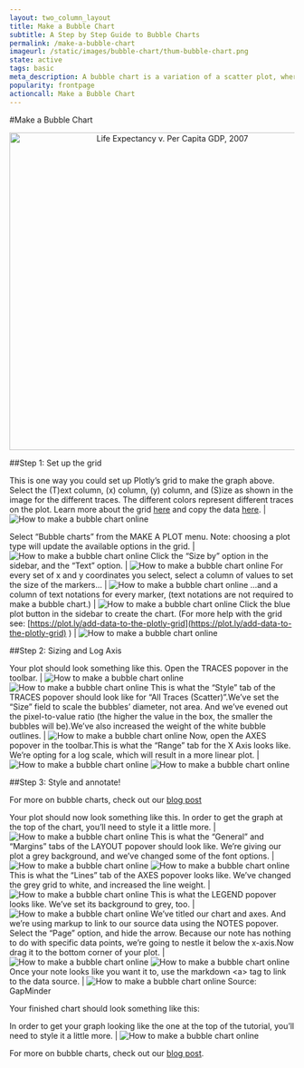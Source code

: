 ```yaml
---
layout: two_column_layout
title: Make a Bubble Chart
subtitle: A Step by Step Guide to Bubble Charts
permalink: /make-a-bubble-chart
imageurl: /static/images/bubble-chart/thum-bubble-chart.png
state: active
tags: basic
meta_description: A bubble chart is a variation of a scatter plot, where each point can have a different radius, representing an extra dimension of data. Learn to make a bubble chart online.
popularity: frontpage
actioncall: Make a Bubble Chart
---
```


#Make a Bubble Chart

<div>
    <a href="https://plot.ly/~cimar/211/" target="_blank" title="Life Expectancy v. Per Capita GDP, 2007" style="display: block; text-align: center;"><img src="https://plot.ly/~cimar/211.png" alt="Life Expectancy v. Per Capita GDP, 2007" style="max-width: 100%;width: 560px;"  width="560" onerror="this.onerror=null;this.src='https://plot.ly/404.png';" /></a>
    <script data-plotly="cimar:211" src="https://plot.ly/embed.js" async></script>
</div>


##Step 1: Set up the grid

This is one way you could set up Plotly’s grid to make the graph above. Select the (T)ext column, (x) column, (y) column, and (S)ize as shown in the image for the different traces. The different colors represent different traces on the plot. Learn more about the grid [here](https://plot.ly/add-data-to-the-plotly-grid) and copy the data [here](https://plot.ly/~cimar/212). | ![How to make a bubble chart online](/static/images/bubble-chart/image21.png)

Select “Bubble charts” from the MAKE A PLOT menu. Note: choosing a plot type will update the available options in the grid. | ![How to make a bubble chart online](/static/images/bubble-chart/image10.png)
Click the “Size by” option in the sidebar, and the “Text” option. | ![How to make a bubble chart online](/static/images/bubble-chart/image02.png)
For every set of x and y coordinates you select, select a column of values to set the size of the markers&#8230; | ![How to make a bubble chart online](/static/images/bubble-chart/image19.png)
&#8230;and a column of text notations for every marker, (text notations are not required to make a bubble chart.) | ![How to make a bubble chart online](/static/images/bubble-chart/image03.png)
Click the blue plot button in the sidebar to create the chart.  (For more help with the grid see: [https://plot.ly/add-data-to-the-plotly-grid](https://plot.ly/add-data-to-the-plotly-grid) ) |  ![How to make a bubble chart online](/static/images/bubble-chart/image15.png)

##Step 2: Sizing and Log Axis

Your plot should look something like this.  Open the TRACES popover in the toolbar. |  ![How to make a bubble chart online](/static/images/bubble-chart/image13.png) ![How to make a bubble chart online](/static/images/bubble-chart/image11.png)
This is what the “Style” tab of the TRACES popover should look like for “All Traces (Scatter)”.We’ve set the “Size” field to scale the bubbles’ diameter, not area.  And we’ve evened out the pixel-to-value ratio (the higher the value in the box, the smaller the bubbles will be).We’ve also increased the weight of the white bubble outlines. |  ![How to make a bubble chart online](/static/images/bubble-chart/image20.png)
Now, open the AXES popover in the toolbar.This is what the “Range” tab for the X Axis looks like. We’re opting for a log scale, which will result in a more linear plot. |  ![How to make a bubble chart online](/static/images/bubble-chart/image04.png)  ![How to make a bubble chart online](/static/images/bubble-chart/image18.png)

##Step 3: Style and annotate!

For more on bubble charts, check out our [blog post](http://blog.plot.ly/post/71637573256/the-power-of-bubble-charts)

Your plot should now look something like this. In order to get the graph at the top of the chart, you’ll need to style it a little more. |  ![How to make a bubble chart online](/static/images/bubble-chart/image12.png)
This is what the “General” and “Margins” tabs of the LAYOUT popover should look like. We’re giving our plot a grey background, and we’ve changed some of the font options. |  ![How to make a bubble chart online](/static/images/bubble-chart/image07.png)  ![How to make a bubble chart online](/static/images/bubble-chart/image00.png)
This is what the “Lines” tab of the AXES popover looks like. We’ve changed the grey grid to white, and increased the line weight. | ![How to make a bubble chart online](/static/images/bubble-chart/image17.png)
This is what the LEGEND popover looks like.  We’ve set its background to grey, too. |  ![How to make a bubble chart online](/static/images/bubble-chart/image09.png)
We’ve titled our chart and axes.  And we’re using markup to link to our source data using the NOTES popover. Select the “Page” option, and hide the arrow. Because our note has nothing to do with specific data points, we’re going to nestle it below the x-axis.Now drag it to the bottom corner of your plot. |  ![How to make a bubble chart online](/static/images/bubble-chart/image16.png) ![How to make a bubble chart online](/static/images/bubble-chart/image01.png)
Once your note looks like you want it to, use the markdown &lt;a&gt; tag to link to the data source. |  ![How to make a bubble chart online](/static/images/bubble-chart/image14.png) Source: GapMinder

Your finished chart should look something like this:

In order to get your graph looking like the one at the top of the tutorial, you’ll need to style it a little more. |  ![How to make a bubble chart online](/static/images/bubble-chart/image06.png)

For more on bubble charts, check out our [blog post](http://blog.plot.ly/post/71637573256/the-power-of-bubble-charts).
